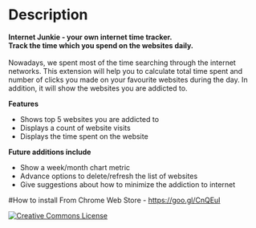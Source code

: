 # Description
**Internet Junkie - your own internet time tracker.<br /> 
Track the time which you spend on the websites daily.**
<br />
<br />
Nowadays, we spent most of the time searching through the internet networks. This extension will help you to calculate total time spent and number of clicks you made on your favourite websites during the day. In addition, it will show the websites you are addicted to.

**Features**<br />
- Shows top 5 websites you are addicted to
- Displays a count of website visits
- Displays the time spent on the website

**Future additions include**<br />
- Show a week/month chart metric 
- Advance options to delete/refresh the list of websites 
- Give suggestions about how to minimize the addiction to internet

#How to install
From Chrome Web Store - https://goo.gl/CnQEuI

<a rel="license" href="http://creativecommons.org/licenses/by-nc-sa/4.0/"><img alt="Creative Commons License" style="border-width:0" src="https://i.creativecommons.org/l/by-nc-sa/4.0/88x31.png" /></a>

